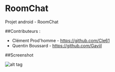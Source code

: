 # RoomChat
Projet android - RoomChat

##Contributeurs :
- Clément Prod'homme - https://github.com/Cle61
- Quentin Boussard - https://github.com/Gaviil

##Screenshot

![alt tag](http://clementprodhomme.com/img/mockup_android.jpg)

